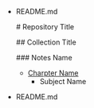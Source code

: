 - README.md
  
  \# Repository Title
  
  \## Collection Title
  
  \### Notes Name
  
  - [Charpter Name](Link)
    - Subject Name
      
- README.md

